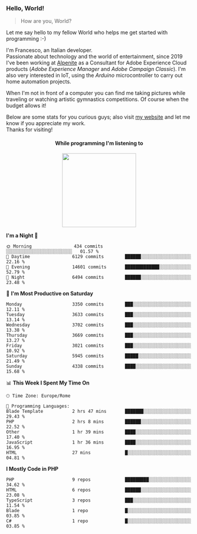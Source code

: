 ### Hello, World!

> How are you, World?

Let me say hello to my fellow World who helps me get started with programming :-)

I'm Francesco, an Italian developer.  
Passionate about technology and the world of entertainment, since 2019 I've been working at [Alpenite](https://www.alpenite.com) as a Consultant for Adobe Experience Cloud products (*Adobe Experience Manager* and *Adobe Campaign Classic*). I'm also very interested in IoT, using the *Arduino* microcontroller to carry out home automation projects.

When I'm not in front of a computer you can find me taking pictures while traveling or watching artistic gymnastics competitions. Of course when the budget allows it!

Below are some stats for you curious guys; also visit [my website](https://www.francescorega.eu) and let me know if you appreciate my work.  
Thanks for visiting!

<div align="center">
  <h4>While programming I'm listening to</h4>
  <a href="https://apps.francescorega.eu/now-playing/11147232609" target="_blank"><img src="https://apps.francescorega.eu/now-playing/11147232609" width="200"></a>
</div>

<!--START_SECTION:waka-->
**I'm a Night 🦉** 

```text
🌞 Morning                434 commits         ░░░░░░░░░░░░░░░░░░░░░░░░░   01.57 % 
🌆 Daytime                6129 commits        ██████░░░░░░░░░░░░░░░░░░░   22.16 % 
🌃 Evening                14601 commits       █████████████░░░░░░░░░░░░   52.79 % 
🌙 Night                  6494 commits        ██████░░░░░░░░░░░░░░░░░░░   23.48 % 
```
📅 **I'm Most Productive on Saturday** 

```text
Monday                   3350 commits        ███░░░░░░░░░░░░░░░░░░░░░░   12.11 % 
Tuesday                  3633 commits        ███░░░░░░░░░░░░░░░░░░░░░░   13.14 % 
Wednesday                3702 commits        ███░░░░░░░░░░░░░░░░░░░░░░   13.38 % 
Thursday                 3669 commits        ███░░░░░░░░░░░░░░░░░░░░░░   13.27 % 
Friday                   3021 commits        ███░░░░░░░░░░░░░░░░░░░░░░   10.92 % 
Saturday                 5945 commits        █████░░░░░░░░░░░░░░░░░░░░   21.49 % 
Sunday                   4338 commits        ████░░░░░░░░░░░░░░░░░░░░░   15.68 % 
```


📊 **This Week I Spent My Time On** 

```text
🕑︎ Time Zone: Europe/Rome

💬 Programming Languages: 
Blade Template           2 hrs 47 mins       ███████░░░░░░░░░░░░░░░░░░   29.43 % 
PHP                      2 hrs 8 mins        ██████░░░░░░░░░░░░░░░░░░░   22.52 % 
Other                    1 hr 39 mins        ████░░░░░░░░░░░░░░░░░░░░░   17.40 % 
JavaScript               1 hr 36 mins        ████░░░░░░░░░░░░░░░░░░░░░   16.95 % 
HTML                     27 mins             █░░░░░░░░░░░░░░░░░░░░░░░░   04.81 % 
```

**I Mostly Code in PHP** 

```text
PHP                      9 repos             █████████░░░░░░░░░░░░░░░░   34.62 % 
HTML                     6 repos             ██████░░░░░░░░░░░░░░░░░░░   23.08 % 
TypeScript               3 repos             ███░░░░░░░░░░░░░░░░░░░░░░   11.54 % 
Blade                    1 repo              █░░░░░░░░░░░░░░░░░░░░░░░░   03.85 % 
C#                       1 repo              █░░░░░░░░░░░░░░░░░░░░░░░░   03.85 % 
```




<!--END_SECTION:waka-->
